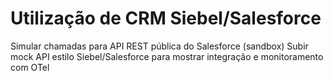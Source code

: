 # Utilização de CRM Siebel/Salesforce
Simular chamadas para API REST pública do Salesforce (sandbox)
Subir mock API estilo Siebel/Salesforce para mostrar integração e monitoramento com OTel

